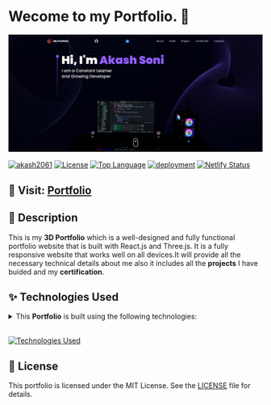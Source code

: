 # Wecome to my Portfolio. 🖤

[![header-demo](.github/readme_assets/demo.png)](https://akashsoni.netlify.app/)

[![akash2061](https://custom-icon-badges.demolab.com/badge/made%20by%20-Akash%20Soni-556bf2?logo=github&logoColor=white&labelColor=101827)](https://github.com/akash2061)
[![License](https://img.shields.io/github/license/ladunjexa/reactjs18-3d-portfolio?color=dddddd&labelColor=000000)](https://github.com/akash2061/Portfolio/blob/main/LICENSE)
[![Top Language](https://img.shields.io/github/languages/top/ladunjexa/reactjs18-3d-portfolio?logo=github&logoColor=%23007ACC&label=TypeScript)](https://www.typescriptlang.org/)
[![deployment](https://img.shields.io/github/deployments/ladunjexa/reactjs18-3d-portfolio/Production?logo=vercel&label=Website)](https://akashsoni.netlify.app/)
[![Netlify Status](https://api.netlify.com/api/v1/badges/82115093-284e-4d40-a2da-0fa0c87af19f/deploy-status)](https://app.netlify.com/sites/akashsoni/deploys)

## 🚀 Visit: [Portfolio](https://akashsoni.netlify.app/)

## 📝 Description

This is my **3D Portfolio** which is a well-designed and fully functional portfolio website that is built with React.js and Three.js. It is a fully responsive website that works well on all devices.It will provide all the necessary technical details about me also it includes all the **projects** I have buided and my **certification**.


## ✨ Technologies Used

<details><summary>This <b>Portfolio</b> is built using the following technologies:</summary>

- [TypeScript](https://www.typescriptlang.org/): TypeScript is a typed superset of JavaScript that
  compiles to plain JavaScript.
- [Vite](https://vitejs.dev/): Vite is a build tool that aims to provide a faster and leaner
  development experience for modern web projects.
- [React.js](https://reactjs.org/): React is a free and open-source front-end JavaScript library for
  building user interfaces or UI components.
- [Three.js](https://threejs.org/): Three.js is a cross-browser JavaScript library and application
  programming interface used to create and display animated 3D computer graphics in a web browser
  using WebGL.
- [Framer Motion](https://www.framer.com/motion/): Framer Motion is a production-ready motion
  library for React.
- [Tailwind CSS](https://tailwindcss.com/): Tailwind CSS is a utility-first CSS framework for
  rapidly building custom user interfaces.
- [ESLint](https://eslint.org/): ESLint is a static code analysis tool for identifying problematic
  patterns found in JavaScript code.
- [Prettier](https://prettier.io/): Prettier is an opinionated code formatter.
- [Vercel](https://vercel.com/): Vercel is a cloud platform for frontend developers, providing the
  frameworks, workflows, and infrastructure to build a faster, more personalized Web.

</details><br/>

[![Technologies Used](https://skillicons.dev/icons?i=ts,vite,react,threejs,tailwind,vercel)](https://skillicons.dev)


## 📜 License

This portfolio is licensed under the MIT License. See the [LICENSE](LICENSE) file for details.
